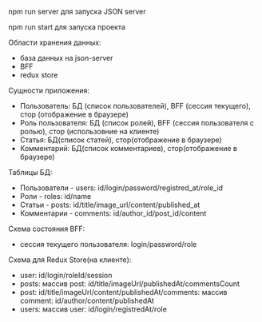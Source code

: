 npm run server
для запуска JSON server

npm run start
для запуска проекта

Области хранения данных:

- база данных на json-server
- BFF
- redux store

Сущности приложения:

- Пользователь: БД (список пользователей), BFF (сессия текущего), стор (отображение в браузере)
- Роль пользователя: БД (список ролей), BFF (сессия пользователя с ролью), стор (использовние на клиенте)
- Статья: БД(список статей), стор(отображение в браузере)
- Комментарий: БД(список комментариев), стор(отображение в браузере)

Таблицы БД:

- Пользователи - users: id/login/password/registred_at/role_id
- Роли - roles: id/name
- Статьи - posts: id/title/image_url/content/published_at
- Комментарии - comments: id/author_id/post_id/content

Схема состояния BFF:

- сессия текущего пользователя: login/password/role

Схема для Redux Store(на клиенте):

- user: id/login/roleId/session
- posts: массив post: id/title/imageUrl/publishedAt/commentsCount
- post: id/title/imageUrl/content/publishedAt/comments: массив comment: id/author/content/publishedAt
- users: массив user: id/login/registredAt/role

